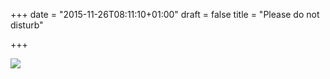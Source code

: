 +++
date = "2015-11-26T08:11:10+01:00"
draft = false
title = "Please do not disturb"

+++

<img src="http://i.imgur.com/3uyRWGJ.jpg">
